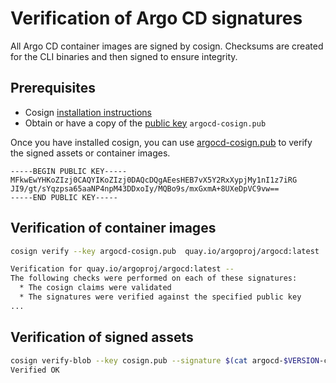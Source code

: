 # Verification of Argo CD signatures

All Argo CD container images are signed by cosign. Checksums are created for the CLI binaries and then signed to ensure integrity.

## Prerequisites
- Cosign [installation instructions](https://docs.sigstore.dev/cosign/installation)
- Obtain or have a copy of the [public key](https://github.com/argoproj/argo-cd/blob/master/argocd-cosign.pub) ```argocd-cosign.pub```

Once you have installed cosign, you can use [argocd-cosign.pub](https://github.com/argoproj/argo-cd/blob/master/argocd-cosign.pub) to verify the signed assets or container images.
```
-----BEGIN PUBLIC KEY-----
MFkwEwYHKoZIzj0CAQYIKoZIzj0DAQcDQgAEesHEB7vX5Y2RxXypjMy1nI1z7iRG
JI9/gt/sYqzpsa65aaNP4npM43DDxoIy/MQBo9s/mxGxmA+8UXeDpVC9vw==
-----END PUBLIC KEY-----
```
## Verification of container images

```bash
cosign verify --key argocd-cosign.pub  quay.io/argoproj/argocd:latest

Verification for quay.io/argoproj/argocd:latest --
The following checks were performed on each of these signatures:
  * The cosign claims were validated
  * The signatures were verified against the specified public key
...
```
## Verification of signed assets

```bash
cosign verify-blob --key cosign.pub --signature $(cat argocd-$VERSION-checksums.sig) argocd-$VERSION-checksums.txt
Verified OK
```
